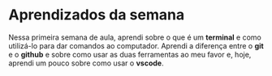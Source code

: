 # Aprendizados da semana
Nessa primeira semana de aula, aprendi sobre o que é um **terminal** e como utilizá-lo para dar comandos ao computador. Aprendi a diferença entre o **git** e o **github** e sobre como usar as duas ferramentas ao meu favor e, hoje, aprendi um pouco sobre como usar o **vscode**.